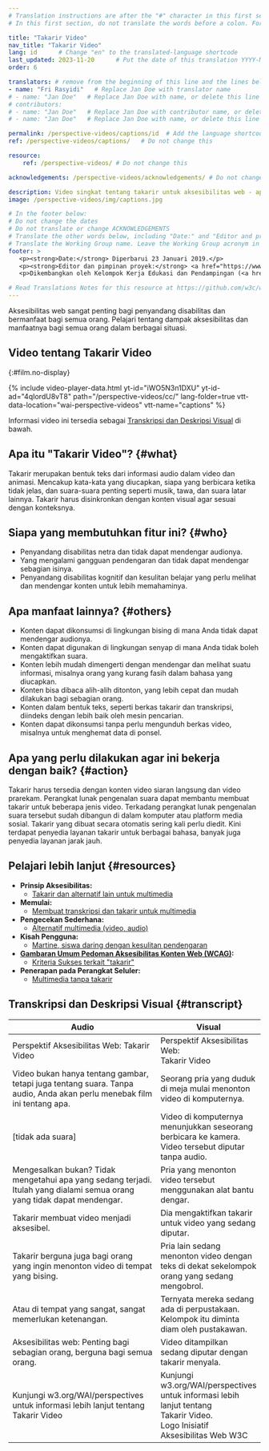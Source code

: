 ```yaml
---
# Translation instructions are after the "#" character in this first section. They are comments that do not show up in the web page. You do not need to translate the instructions after #.
# In this first section, do not translate the words before a colon. For example, do not translate "title:". Do translate the text after "title:".

title: "Takarir Video"
nav_title: "Takarir Video"
lang: id      # Change "en" to the translated-language shortcode
last_updated: 2023-11-20      # Put the date of this translation YYYY-MM-DD (with month in the middle)
order: 6

translators: # remove from the beginning of this line and the lines below: "# " (the hash sign and the space)
- name: "Fri Rasyidi"   # Replace Jan Doe with translator name
# - name: "Jan Doe"   # Replace Jan Doe with name, or delete this line if not multiple translators
# contributors:
# - name: "Jan Doe"   # Replace Jan Doe with contributor name, or delete this line if none
# - name: "Jan Doe"   # Replace Jan Doe with name, or delete this line if not multiple contributors

permalink: /perspective-videos/captions/id  # Add the language shortcode to the end, with no slash at the end. For example /path/to/file/fr
ref: /perspective-videos/captions/   # Do not change this

resource:
    ref: /perspective-videos/ # Do not change this

acknowledgements: /perspective-videos/acknowledgements/ # Do not change this

description: Video singkat tentang takarir untuk aksesibilitas web - apa itu takarir, siapa yang membutuhkannya, bagaimana takarir membantu semua orang, dan apa yang perlu dilakukan agar teks tersebut bekerja dengan semestinya.
image: /perspective-videos/img/captions.jpg

# In the footer below:
# Do not change the dates
# Do not translate or change ACKNOWLEDGEMENTS
# Translate the other words below, including "Date:" and "Editor and project lead:"
# Translate the Working Group name. Leave the Working Group acronym in English.
footer: >
   <p><strong>Date:</strong> Diperbarui 23 Januari 2019.</p>
   <p><strong>Editor dan pimpinan proyek:</strong> <a href="https://www.w3.org/People/shadi">Shadi Abou-Zahra</a>. ACKNOWLEDGEMENTS daftar kontributor.</p>
   <p>Dikembangkan oleh Kelompok Kerja Edukasi dan Pendampingan (<a href="http://www.w3.org/WAI/EO/">EOWG</a>). Dikembangkan sebagai bagian dari <a href="https://www.w3.org/WAI/DEV/">proyek WAI-DEV</a>, didanai bersama oleh European Commission. Diperbarui sebagai bagian dari <a href="https://www.w3.org/WAI/DEV/">Proyek Perluasan Akses WAI</a>, didukung oleh Ford Foundation.</p>

# Read Translations Notes for this resource at https://github.com/w3c/wai-perspective-videos#readme
---
```


Aksesibilitas web sangat penting bagi penyandang disabilitas dan bermanfaat bagi semua orang. Pelajari tentang dampak aksesibilitas dan manfaatnya bagi semua orang dalam berbagai situasi.

## Video tentang Takarir Video
{:#film.no-display}

{% include video-player-data.html
    yt-id="iWO5N3n1DXU"
    yt-id-ad="4qIordU8vT8"
    path="/perspective-videos/cc/"
    lang-folder=true
    vtt-data-location="wai-perspective-videos"
    vtt-name="captions"
%}

Informasi video ini tersedia sebagai [Transkripsi dan Deskripsi Visual](#transcript) di bawah.

Apa itu "Takarir Video"? {#what}
-------------------------

Takarir merupakan bentuk teks dari informasi audio dalam video dan animasi. Mencakup kata-kata yang diucapkan, siapa yang berbicara ketika tidak jelas, dan suara-suara penting seperti musik, tawa, dan suara latar lainnya. Takarir harus disinkronkan dengan konten visual agar sesuai dengan konteksnya.

Siapa yang membutuhkan fitur ini? {#who}
----------------------------

-   Penyandang disabilitas netra dan tidak dapat mendengar audionya.
-   Yang mengalami gangguan pendengaran dan tidak dapat mendengar sebagian isinya.
-   Penyandang disabilitas kognitif dan kesulitan belajar yang perlu melihat dan mendengar konten untuk lebih memahaminya.

Apa manfaat lainnya? {#others}
---------------------------------

-   Konten dapat dikonsumsi di lingkungan bising di mana Anda tidak dapat mendengar audionya.
-   Konten dapat digunakan di lingkungan senyap di mana Anda tidak boleh mengaktifkan suara.
-   Konten lebih mudah dimengerti dengan mendengar dan melihat suatu informasi, misalnya orang yang kurang fasih dalam bahasa yang diucapkan.
-   Konten bisa dibaca alih-alih ditonton, yang lebih cepat dan mudah dilakukan bagi sebagian orang.
-   Konten dalam bentuk teks, seperti berkas takarir dan transkripsi, diindeks dengan lebih baik oleh mesin pencarian.
-   Konten dapat dikonsumsi tanpa perlu mengunduh berkas video, misalnya untuk menghemat data di ponsel.

Apa yang perlu dilakukan agar ini bekerja dengan baik? {#action}
--------------------------------------

Takarir harus tersedia dengan konten video siaran langsung dan video prarekam. Perangkat lunak pengenalan suara dapat membantu membuat takarir untuk beberapa jenis video. Terkadang perangkat lunak pengenalan suara tersebut sudah dibangun di dalam komputer atau platform media sosial. Takarir yang dibuat secara otomatis sering kali perlu diedit. Kini terdapat penyedia layanan takarir untuk berbagai bahasa, banyak juga penyedia layanan jarak jauh.

Pelajari lebih lanjut {#resources}
----------

-   **Prinsip Aksesibilitas:**
    -   [Takarir dan alternatif lain untuk multimedia](/fundamentals/accessibility-principles/#captions)
-   **Memulai:**
    -   [Membuat transkripsi dan takarir untuk multimedia](/tips/writing/#create-transcripts-and-captions-for-multimedia)
-   **Pengecekan Sederhana:**
    -   [Alternatif multimedia (video, audio)](/test-evaluate/preliminary/#media)
-   **Kisah Pengguna:**
    -   [Martine, siswa daring dengan kesulitan pendengaran](/people-use-web/user-stories/#onlinestudent)
-   **[Gambaran Umum Pedoman Aksesibilitas Konten Web (WCAG)](/standards-guidelines/wcag/):**
    -   [Kriteria Sukses terkait "takarir"](https://www.w3.org/WAI/WCAG21/quickref/?tags=captions)
-   **Penerapan pada Perangkat Seluler:**
    -   [Multimedia tanpa takarir](https://www.w3.org/WAI/mobile/experiences.html#multimedia)

## Transkripsi dan Deskripsi Visual {#transcript}

 <table>
  <thead>
    <tr>
      <th width="65%">Audio</th>
      <th>Visual</th>
    </tr>
  </thead>
  <tbody>
    <tr>
      <td>Perspektif Aksesibilitas Web: Takarir Video</td>
      <td>Perspektif Aksesibilitas Web:<br>
        Takarir Video</td>
    </tr>
    <tr>
      <td>Video bukan hanya tentang gambar, tetapi juga tentang suara. Tanpa audio, Anda akan perlu menebak film ini tentang apa.</td>
      <td>Seorang pria yang duduk di meja mulai menonton video di komputernya.<br></td>
    </tr>
    <tr>
      <td>[tidak ada suara]</td>
      <td>Video di komputernya menunjukkan seseorang berbicara ke kamera. Video tersebut diputar tanpa audio.</td>
    </tr>
    <tr>
      <td>Mengesalkan bukan? Tidak mengetahui apa yang sedang terjadi. Itulah yang dialami semua orang yang tidak dapat mendengar.</td>
      <td>Pria yang menonton video tersebut menggunakan alat bantu dengar.</td>
    </tr>
    <tr>
      <td>Takarir membuat video menjadi aksesibel.</td>
      <td>Dia mengaktifkan takarir untuk video yang sedang diputar.</td>
    </tr>
    <tr>
      <td>Takarir berguna juga bagi orang yang ingin menonton video di tempat yang bising.</td>
      <td>Pria lain sedang menonton video dengan teks di dekat sekelompok orang yang sedang mengobrol.</td>
    </tr>
    <tr>
      <td>Atau di tempat yang sangat, sangat memerlukan ketenangan.</td>
      <td>Ternyata mereka sedang ada di perpustakaan. Kelompok itu diminta diam oleh pustakawan.</td>
    </tr>
    <tr>
      <td>Aksesibilitas web: Penting bagi sebagian orang, berguna bagi semua orang.</td>
      <td>Video ditampilkan sedang diputar dengan takarir menyala.</td>
    </tr>
    <tr>
      <td>Kunjungi w3.org/WAI/perspectives untuk informasi lebih lanjut tentang Takarir Video</td>
      <td>Kunjungi<br>
        w3.org/WAI/perspectives<br>
        untuk informasi lebih lanjut tentang<br>
        Takarir Video. <br>
        Logo Inisiatif Aksesibilitas Web W3C</td>
    </tr>
  </tbody>
</table>
